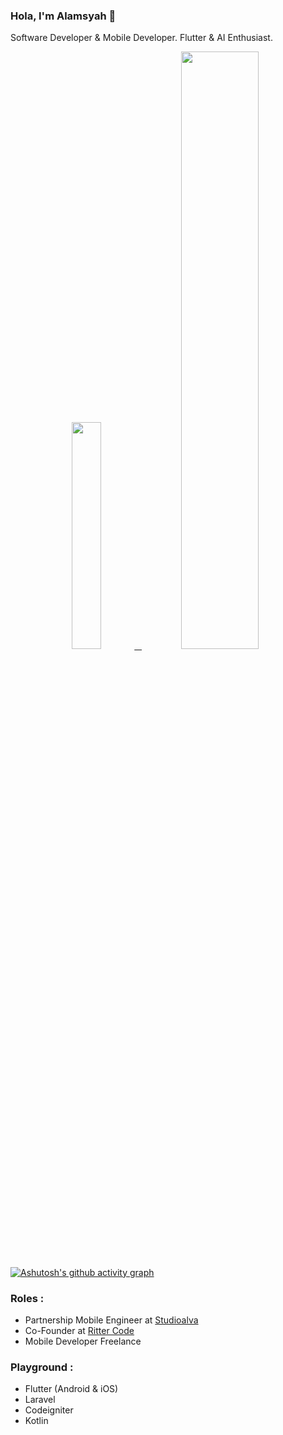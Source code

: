 ### Hola, I'm Alamsyah 👋

Software Developer & Mobile Developer. Flutter & AI Enthusiast.

<!-- ![github stats](https://github-readme-stats.vercel.app/api?username=alamsyahh15&show_icons=true) -->
<p align="center">
  <a href="https://www.instagram.com/leemoojin15/">
  <img width="30.5%" src="https://github-contribution-stats.vercel.app/api/?username=alamsyahh15" />
    &nbsp;
    <img width="49.5%" src="https://github-readme-streak-stats.herokuapp.com/?user=alamsyahh15&theme=gruvbox&hide_border=true" />
  </a>
</p>

[![Ashutosh's github activity graph](https://github-readme-activity-graph.vercel.app/graph?username=alamsyahh15&theme=github-compact)](https://github.com/ashutosh00710/github-readme-activity-graph)

### Roles :
- Partnership Mobile Engineer at [Studioalva](https://studioalva.co/) 
- Co-Founder at [Ritter Code](https//rittercoding.com/)
- Mobile Developer Freelance

### Playground :
- Flutter (Android & iOS)
- Laravel
- Codeigniter
- Kotlin

